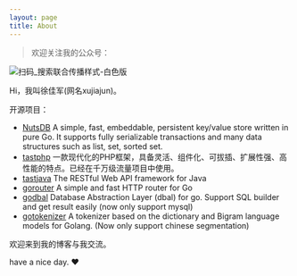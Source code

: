 ```yaml
---
layout: page
title: About
---
```

> 欢迎关注我的公众号：

![扫码_搜索联合传播样式-白色版](https://user-images.githubusercontent.com/6065007/155330175-e6c83ee5-8cf9-402e-8119-acb74f07eab1.png)


Hi，我叫徐佳军(网名xujiajun)。


开源项目： 

* <a href="https://github.com/xujiajun/nutsdb" target="__blank"> NutsDB</a>  A simple, fast, embeddable, persistent key/value store written in pure Go. It supports fully serializable transactions and many data structures such as  list, set, sorted set.
* <a href="https://github.com/tastphp/tastphp" target="__blank">tastphp</a> 一款现代化的PHP框架，具备灵活、组件化、可拔插、扩展性强、高性能的特点。已经在千万级流量项目中使用。
* <a href="https://github.com/xujiajun/tastjava" target="__blank">tastjava</a> 
The RESTful Web API framework for Java
* <a href="https://github.com/xujiajun/gorouter" target="__blank">gorouter</a> 
A simple and fast HTTP router for Go
* <a href="https://github.com/xujiajun/godbal" target="__blank">godbal</a> Database Abstraction Layer (dbal) for go. Support SQL builder and get result easily (now only support mysql)
* <a href="https://github.com/xujiajun/gotokenizer" target="__blank">gotokenizer</a> 
A tokenizer based on the dictionary and Bigram language models for Golang. (Now only support chinese segmentation)

欢迎来到我的博客与我交流。



have a nice day. ♥
